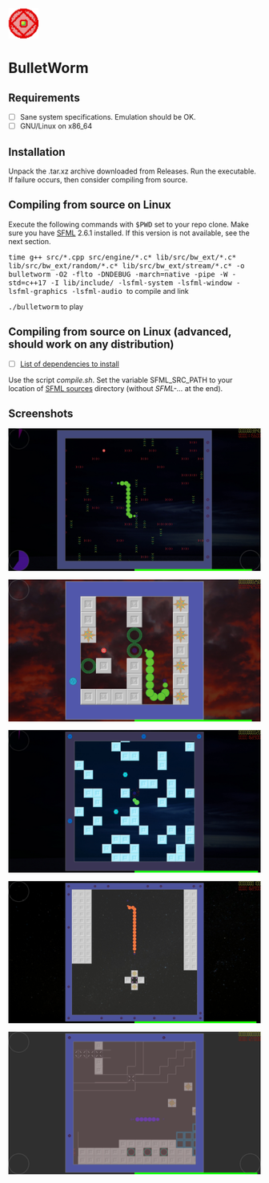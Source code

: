<img src="Resources/Textures/icon.png" alt="logo" width="60"/>

# BulletWorm

## Requirements

- [ ] Sane system specifications. Emulation should be OK.
- [ ] GNU/Linux on x86_64

## Installation

Unpack the .tar.xz archive downloaded from Releases. Run the executable. If failure occurs, then consider compiling from source.

## Compiling from source on Linux

Execute the following commands with <kbd>$PWD</kbd> set to your repo clone. Make sure you have [SFML](http://sfml-dev.org) 2.6.1 installed. If this version is not available, see the next section.

<kbd>time g++ src/\*.cpp src/engine/\*.c\* lib/src/bw_ext/\*.c\* lib/src/bw_ext/random/\*.c\* lib/src/bw_ext/stream/\*.c\* -o bulletworm -O2 -flto -DNDEBUG -march=native -pipe -W -std=c++17 -I lib/include/ -lsfml-system -lsfml-window -lsfml-graphics -lsfml-audio
</kbd> to compile and link

<kbd>./bulletworm</kbd> to play

## Compiling from source on Linux (advanced, should work on any distribution)

- [ ] [List of dependencies to install](https://www.sfml-dev.org/tutorials/2.6/compile-with-cmake.php#installing-dependencies)

Use the script *compile.sh*. Set the variable SFML_SRC_PATH to your location of [SFML sources](https://www.sfml-dev.org/files/SFML-2.6.1-sources.zip) directory (without *SFML-...* at the end).

## Screenshots

![Image 0](demo/screenshot_00.jpg)

![Image 1](demo/screenshot_01.jpg)

![Image 3](demo/screenshot_03.jpg)

![Image 4](demo/screenshot_04.jpg)

![Image 5](demo/screenshot_05.png)
